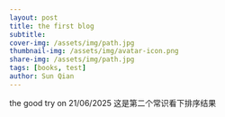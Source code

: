 ```yaml
---
layout: post
title: the first blog
subtitle: 
cover-img: /assets/img/path.jpg
thumbnail-img: /assets/img/avatar-icon.png
share-img: /assets/img/path.jpg
tags: [books, test]
author: Sun Qian
---
```

the good try on 21/06/2025
这是第二个常识看下排序结果